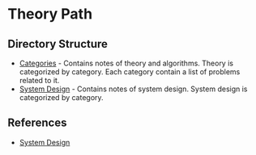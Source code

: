 # Theory Path

## Directory Structure

- [Categories](./categories/README.md) - Contains notes of theory and algorithms. Theory is categorized by category. Each category contain a list of problems related to it.
- [System Design](./system_design/README.md) - Contains notes of system design. System design is categorized by category.

## References

- [System Design](https://neetcode.io/courses/system-design-for-beginners/0)
